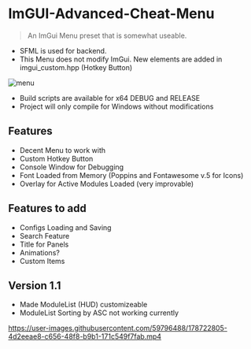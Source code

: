# ImGUI-Advanced-Cheat-Menu

> An ImGui Menu preset that is somewhat useable.
* SFML is used for backend.
* This Menu does not modify ImGui. New elements are added in imgui_custom.hpp (Hotkey Button)

![menu](https://user-images.githubusercontent.com/59796488/178153554-7cf12656-7d93-4a7c-b505-10dac9b674fb.png)

* Build scripts are available for x64 DEBUG and RELEASE
* Project will only compile for Windows without modifications

## Features
* Decent Menu to work with
* Custom Hotkey Button
* Console Window for Debugging
* Font Loaded from Memory (Poppins and Fontawesome v.5 for Icons)
* Overlay for Active Modules Loaded (very improvable) 

## Features to add
* Configs Loading and Saving
* Search Feature
* Title for Panels
* Animations?
* Custom Items

## Version 1.1
* Made ModuleList (HUD) customizeable
* ModuleList Sorting by ASC not working currently


https://user-images.githubusercontent.com/59796488/178722805-4d2eeae8-c656-48f8-b9b1-171c549f7fab.mp4

